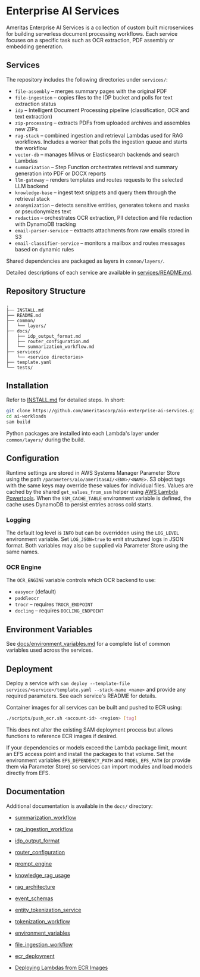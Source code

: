 # Enterprise AI Services

Ameritas Enterprise AI Services is a collection of custom built microservices for building serverless document processing workflows. Each service focuses on a specific task such as OCR extraction, PDF assembly or embedding generation.

## Services

The repository includes the following directories under `services/`:

- `file-assembly` – merges summary pages with the original PDF
- `file-ingestion` – copies files to the IDP bucket and polls for text
  extraction status
- `idp` – Intelligent Document Processing pipeline (classification, OCR and text extraction)
- `zip-processing` – extracts PDFs from uploaded archives and assembles new ZIPs
- `rag-stack` – combined ingestion and retrieval Lambdas used for RAG workflows. Includes a worker that polls the ingestion queue and starts the workflow
- `vector-db` – manages Milvus or Elasticsearch backends and search Lambdas
- `summarization` – Step Function orchestrates retrieval and summary generation into PDF or DOCX reports
- `llm-gateway` – renders templates and routes requests to the selected LLM backend
- `knowledge-base` – ingest text snippets and query them through the retrieval stack
- `anonymization` – detects sensitive entities, generates tokens and masks or pseudonymizes text
- `redaction` – orchestrates OCR extraction, PII detection and file redaction with DynamoDB tracking
- `email-parser-service` – extracts attachments from raw emails stored in S3
- `email-classifier-service` – monitors a mailbox and routes messages based on dynamic rules

Shared dependencies are packaged as layers in `common/layers/`.

Detailed descriptions of each service are available in
[services/README.md](services/README.md).


## Repository Structure

```text
.
├── INSTALL.md
├── README.md
├── common/
│   └── layers/
├── docs/
│   ├── idp_output_format.md
│   ├── router_configuration.md
│   └── summarization_workflow.md
├── services/
│   └── <service directories>
├── template.yaml
└── tests/
```

## Installation

Refer to [INSTALL.md](INSTALL.md) for detailed steps. In short:

```bash
git clone https://github.com/ameritascorp/aio-enterprise-ai-services.git
cd ai-workloads
sam build
```

Python packages are installed into each Lambda's layer under `common/layers/` during the build.

## Configuration

Runtime settings are stored in AWS Systems Manager Parameter Store using the path `/parameters/aio/ameritasAI/<ENV>/<NAME>`. S3 object tags with the same keys may override these values for individual files.
Values are cached by the shared `get_values_from_ssm` helper using
[AWS Lambda Powertools](https://awslabs.github.io/aws-lambda-powertools-python/latest/utilities/parameters/).
When the `SSM_CACHE_TABLE` environment variable is defined, the cache
uses DynamoDB to persist entries across cold starts.

### Logging

The default log level is `INFO` but can be overridden using the `LOG_LEVEL`
environment variable. Set `LOG_JSON=true` to emit structured logs in JSON
format. Both variables may also be supplied via Parameter Store using the same
names.

### OCR Engine

The `OCR_ENGINE` variable controls which OCR backend to use:

- `easyocr` (default)
- `paddleocr`
- `trocr` – requires `TROCR_ENDPOINT`
- `docling` – requires `DOCLING_ENDPOINT`

## Environment Variables

See [docs/environment_variables.md](docs/environment_variables.md) for a
complete list of common variables used across the services.


## Deployment

Deploy a service with `sam deploy --template-file services/<service>/template.yaml --stack-name <name>` and provide any required parameters. See each service's README for details.

Container images for all services can be built and pushed to ECR using:

```bash
./scripts/push_ecr.sh <account-id> <region> [tag]
```

This does not alter the existing SAM deployment process but allows functions to reference ECR images if desired.

If your dependencies or models exceed the Lambda package limit, mount an EFS access
point and install the packages to that volume. Set the environment variables
`EFS_DEPENDENCY_PATH` and `MODEL_EFS_PATH` (or provide them via Parameter Store)
so services can import modules and load models directly from EFS.

## Documentation

Additional documentation is available in the `docs/` directory:
- [summarization_workflow](docs/summarization_workflow.md)
- [rag_ingestion_workflow](docs/rag_ingestion_workflow.md)

- [idp_output_format](docs/idp_output_format.md)
- [router_configuration](docs/router_configuration.md)
- [prompt_engine](docs/prompt_engine.md)
- [knowledge_rag_usage](docs/knowledge_rag_usage.md)
- [rag_architecture](docs/rag_architecture.md)
- [event_schemas](docs/event_schemas.md)
- [entity_tokenization_service](docs/entity_tokenization_service.md)
- [tokenization_workflow](docs/tokenization_workflow.md)
- [environment_variables](docs/environment_variables.md)
- [file_ingestion_workflow](docs/file_ingestion_workflow.md)
- [ecr_deployment](docs/ecr_deployment.md)
- [Deploying Lambdas from ECR Images](docs/ecr_deployment.md#deploying-lambdas-from-ecr-images)
